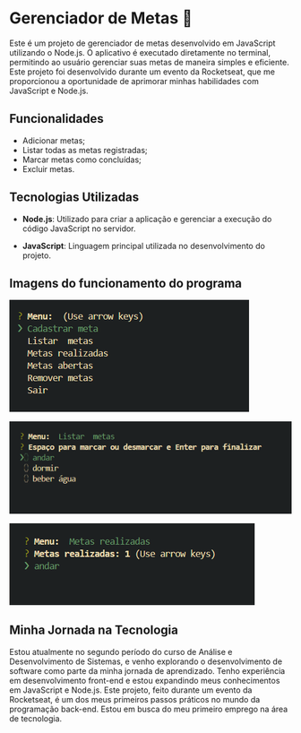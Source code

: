 # Gerenciador de Metas 📝

Este é um projeto de gerenciador de metas desenvolvido em JavaScript utilizando o Node.js. O aplicativo é executado diretamente no terminal, permitindo ao usuário gerenciar suas metas de maneira simples e eficiente.
Este projeto foi desenvolvido durante um evento da Rocketseat, que me proporcionou a oportunidade de aprimorar minhas habilidades com JavaScript e Node.js.

## Funcionalidades
- Adicionar metas;
- Listar todas as metas registradas;
- Marcar metas como concluídas;
- Excluir metas.

## Tecnologias Utilizadas

- **Node.js**: Utilizado para criar a aplicação e gerenciar a execução do código JavaScript no servidor.

- **JavaScript**: Linguagem principal utilizada no desenvolvimento do projeto.

## Imagens do funcionamento do programa

![alt text](image.png)

![alt text](image-1.png)

![alt text](image-2.png)

## Minha Jornada na Tecnologia

Estou atualmente no segundo período do curso de Análise e Desenvolvimento de Sistemas, e venho explorando o desenvolvimento de software como parte da minha jornada de aprendizado. Tenho experiência em desenvolvimento front-end e estou expandindo meus conhecimentos em JavaScript e Node.js. Este projeto, feito durante um evento da Rocketseat, é um dos meus primeiros passos práticos no mundo da programação back-end. Estou em busca do meu primeiro emprego na área de tecnologia.

